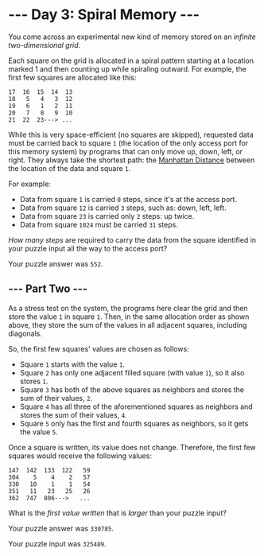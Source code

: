 # --- Day 3: Spiral Memory ---

You come across an experimental new kind of memory stored on an _infinite
two-dimensional grid_.

Each square on the grid is allocated in a spiral pattern starting at a location
marked 1 and then counting up while spiraling outward. For example, the first
few squares are allocated like this:

```
17  16  15  14  13
18   5   4   3  12
19   6   1   2  11
20   7   8   9  10
21  22  23---> ...
```

While this is very space-efficient (no squares are skipped), requested data
must be carried back to square `1` (the location of the only access port for
this memory system) by programs that can only move up, down, left, or right.
They always take the shortest path: the [Manhattan Distance][1] between the
location of the data and square `1`.

For example:

* Data from square `1` is carried `0` steps, since it's at the access port.
* Data from square `12` is carried `3` steps, such as: down, left, left.
* Data from square `23` is carried only `2` steps: up twice.
* Data from square `1024` must be carried `31` steps.

*How many steps* are required to carry the data from the square identified in
your puzzle input all the way to the access port?

Your puzzle answer was `552`.

## --- Part Two ---

As a stress test on the system, the programs here clear the grid and then store
the value `1` in square `1`. Then, in the same allocation order as shown above,
they store the sum of the values in all adjacent squares, including diagonals.

So, the first few squares' values are chosen as follows:

* Square `1` starts with the value `1`.
* Square `2` has only one adjacent filled square (with value `1`), so it also
  stores `1`.
* Square `3` has both of the above squares as neighbors and stores the sum of
  their values, `2`.
* Square `4` has all three of the aforementioned squares as neighbors and
  stores the sum of their values, `4`.
* Square `5` only has the first and fourth squares as neighbors, so it gets the
  value `5`.

Once a square is written, its value does not change. Therefore, the first few
squares would receive the following values:

```
147  142  133  122   59
304    5    4    2   57
330   10    1    1   54
351   11   23   25   26
362  747  806--->   ...
```

What is the *first value written* that is *larger* than your puzzle input?

Your puzzle answer was `330785`.

Your puzzle input was `325489`.

[1]: https://en.wikipedia.org/wiki/Taxicab_geometry
